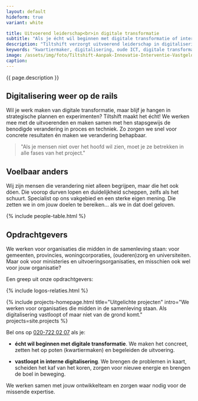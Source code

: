 ```yaml
---
layout: default
hideform: true
variant: white

title: Uitvoerend leiderschap<br>in digitale transformatie
subtitle: "Als je écht wil beginnen met digitale transformatie of interne digitalisering vast loopt"
description: "Tiltshift verzorgt uitvoerend leiderschap in digitaliserings-projecten en transformatie-programma's, vanuit inhoudelijke expertise op het gebied van service design, organisatiekunde en agile software ontwikkeling."
keywords: "kwartiermaker, digitalisering, oude ICT, digitale transformatie, probleemgedreven innovatie, software design thinking, human centered design, service design, lean startup, lean ux, agile development, xp, scrum, labs, apps, projecten, advies, consultancy, overheid, overheden, publieke sector, mens centraal, common ground, open source, creative commons, creative thinking, open collaboration"
image: /assets/img/foto/Tiltshift-Aanpak-Innovatie-Interventie-Vastgelopen-digitaliserings-project.jpg
caption:
---
```


{{ page.description }}

## Digitalisering weer op de rails

Wil je werk maken van digitale transformatie, maar blijf je hangen in strategische plannen en experimenten? Tiltshift maakt het écht! We werken mee met de uitvoerenden en maken samen met hen stapsgewijs de benodigde verandering in proces en techniek. Zo zorgen we snel voor concrete resultaten én maken we verandering behapbaar.

> "Als je mensen niet over het hoofd wil zien, moet je ze betrekken in alle fases van het project."

## Voelbaar anders

Wij zijn mensen die verandering niet alleen begrijpen, maar die het ook dóen. Die voorop durven lopen en duidelijkheid scheppen, zelfs als het schuurt. Specialist op ons vakgebied en een sterke eigen mening. Die zetten we in om jouw doelen te bereiken... als we in dat doel geloven.

{% include people-table.html %}

## Opdrachtgevers

We werken voor organisaties die midden in de samenleving staan: voor gemeenten, provincies, woningcorporaties, (ouderen)zorg en universiteiten. Maar ook voor ministeries en uitvoeringsorganisaties, en misschien ook wel voor jouw organisatie?

Een greep uit onze opdrachtgevers:

{% include logos-relaties.html %}

{% include projects-homepage.html title="Uitgelichte projecten" intro="We werken voor organisaties die midden in de samenleving staan. Als digitalisering vastloopt of maar niet van de grond komt." projects=site.projects %}

Bel ons op <a href="tel:+31207220207">020-722 02 07</a> als je:

- **écht wil beginnen met digitale transformatie**. We maken het concreet, zetten het op poten (kwartiermaken) en begeleiden de uitvoering.

- **vastloopt in interne digitalisering**. We brengen de problemen in kaart, scheiden het kaf van het koren, zorgen voor nieuwe energie en brengen de boel in beweging.

We werken samen met jouw ontwikkelteam en zorgen waar nodig voor de missende expertise.

<!--
## Nieuws

{% for post in site.posts limit:2 %}
  {% capture i18n_date %}
  {% assign m = post.date | date: "%-m" | minus: 1 %}
  {% assign months = 'januari,februari,maart,april,mei,juni,juli,augustus,september,oktober,november,december' | split: "," %}
  {% assign month = months[m] %}
  {% assign year = post.date | date: "%Y" %}
  {% assign datum = month | append: " " | append: year %}
  {% endcapture %}

  [{{ post.title }}]({{ post.url }}) - {{ datum }}<br>{{ post.teaser }}<br><br>
{% endfor %}

<a href="/posts/" class="link-centered">alle nieuwsberichten</a>
-->
